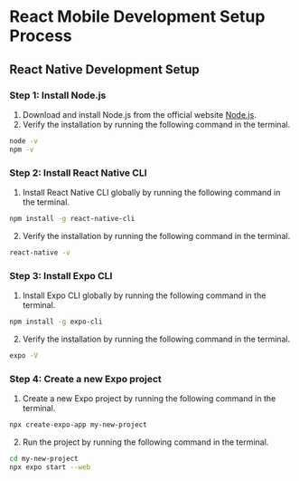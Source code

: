 # React Mobile Development Setup Process
## React Native Development Setup
### Step 1: Install Node.js
1. Download and install Node.js from the official website [Node.js](https://nodejs.org/en/).
2. Verify the installation by running the following command in the terminal.
```bash
node -v
npm -v
```
### Step 2: Install React Native CLI
1. Install React Native CLI globally by running the following command in the terminal.
```bash
npm install -g react-native-cli
```
2. Verify the installation by running the following command in the terminal.
```bash
react-native -v
```
### Step 3: Install Expo CLI
1. Install Expo CLI globally by running the following command in the terminal.
```bash
npm install -g expo-cli
```
2. Verify the installation by running the following command in the terminal.
```bash
expo -V
```
### Step 4: Create a new Expo project
1. Create a new Expo project by running the following command in the terminal.
```bash
npx create-expo-app my-new-project
```
2. Run the project by running the following command in the terminal.
```bash
cd my-new-project
npx expo start --web
```


